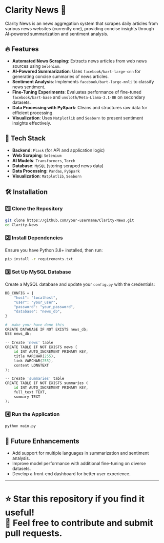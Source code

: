 # Clarity News 📰  

Clarity News is an news aggregation system that scrapes daily articles from various news websites (currently one), providing concise insights through AI-powered summarization and sentiment analysis.  

## 🔥 Features  

- **Automated News Scraping**: Extracts news articles from web news sources using `Selenium`.  
- **AI-Powered Summarization**: Uses `facebook/bart-large-cnn` for generating concise summaries of news articles.  
- **Sentiment Analysis**: Implements `facebook/bart-large-mnli` to classify news sentiment.  
- **Fine-Tuning Experiments**: Evaluates performance of fine-tuned `facebook/bart-base` and `unsloth/Meta-Llama-3.1-8B` on secondary datasets.  
- **Data Processing with PySpark**: Cleans and structures raw data for efficient processing.  
- **Visualization**: Uses `Matplotlib` and `Seaborn` to present sentiment insights effectively.  

## 🚀 Tech Stack  

- **Backend**: `Flask` (for API and application logic)  
- **Web Scraping**: `Selenium`  
- **AI Models**: `Transformers`, `Torch`  
- **Database**: `MySQL` (storing scraped news data)  
- **Data Processing**: `Pandas`, `PySpark`  
- **Visualization**: `Matplotlib`, `Seaborn`  

## 🛠 Installation  

### 1️⃣ Clone the Repository  
```sh
git clone https://github.com/your-username/Clarity-News.git
cd Clarity-News
```

### 2️⃣ Install Dependencies  
Ensure you have Python 3.8+ installed, then run:  
```sh
pip install -r requirements.txt
```

### 3️⃣ Set Up MySQL Database  
Create a MySQL database and update your `config.py` with the credentials:  
```python
DB_CONFIG = {
    "host": "localhost",
    "user": "your_user",
    "password": "your_password",
    "database": "news_db",
}

#  make your have done this
CREATE DATABASE IF NOT EXISTS news_db;
USE news_db;

-- Create 'news' table
CREATE TABLE IF NOT EXISTS news (
    id INT AUTO_INCREMENT PRIMARY KEY,
    title VARCHAR(255),
    link VARCHAR(255),
    content LONGTEXT
);

-- Create 'summaries' table
CREATE TABLE IF NOT EXISTS summaries (
    id INT AUTO_INCREMENT PRIMARY KEY,
    full_text TEXT,
    summary TEXT
);

```

### 4️⃣ Run the Application  
```sh
python main.py
```

## 🎯 Future Enhancements  

- Add support for multiple languages in summarization and sentiment analysis.  
- Improve model performance with additional fine-tuning on diverse datasets.  
- Develop a front-end dashboard for better user experience.  


---

⭐ **Star this repository** if you find it useful!  
📩 Feel free to contribute and submit pull requests.  
=======

